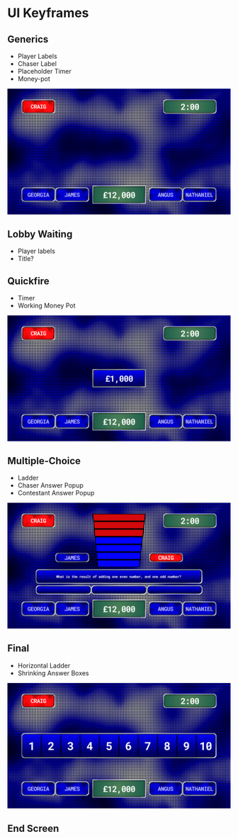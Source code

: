 # UI Keyframes

## Generics

- Player Labels
- Chaser Label
- Placeholder Timer
- Money-pot

![Image of Generics Design](/docs/images/Generics.png)


## Lobby Waiting

- Player labels
- Title?


## Quickfire

- Timer
- Working Money Pot

![Image of Quickfire Design](/docs/images/Quickfire.png)

## Multiple-Choice

- Ladder
- Chaser Answer Popup
- Contestant Answer Popup

![Image of Multiple Choice Design](/docs/images/MultiQ.png)

## Final

- Horizontal Ladder
- Shrinking Answer Boxes

![Image of Final Design](/docs/images/Final.png)


## End Screen